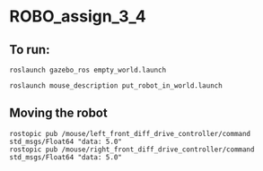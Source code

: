 # ROBO_assign_3_4

## To run:
```
roslaunch gazebo_ros empty_world.launch
```

```
roslaunch mouse_description put_robot_in_world.launch 
```

## Moving the robot
```
rostopic pub /mouse/left_front_diff_drive_controller/command std_msgs/Float64 "data: 5.0"
rostopic pub /mouse/right_front_diff_drive_controller/command std_msgs/Float64 "data: 5.0"
```
